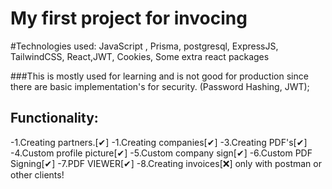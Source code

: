 # My first project for invocing

#Technologies used: JavaScript , Prisma, postgresql, ExpressJS, TailwindCSS, React,JWT, Cookies, Some extra react packages

###This is mostly used for learning and is not good for production since there are basic implementation's for security. (Password Hashing, JWT);


## Functionality:
-1.Creating partners.[✔]
-1.Creating companies[✔]
-3.Creating PDF's[✔]
-4.Custom profile picture[✔]
-5.Custom company sign[✔]
-6.Custom PDF Signing[✔]
-7.PDF VIEWER[✔]
-8.Creating invoices[❌] only with postman or other clients! 
